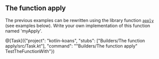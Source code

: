 ## The function apply

The previous examples can be rewritten using the library function
[`apply`](https://kotlinlang.org/api/latest/jvm/stdlib/kotlin/apply.html) (see examples below).
Write your own implementation of this function named 'myApply'.

@[Task]({"project": "kotlin-koans", "stubs": ["Builders/The function apply/src/Task.kt"], "command": "\"Builders/The function apply\" TestTheFunctionWith"})